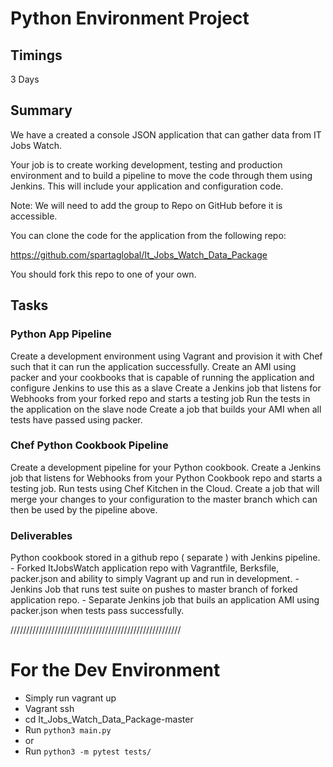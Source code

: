 # Python Environment Project

## Timings

3 Days

## Summary

We have a created a console JSON application that can gather data from IT Jobs Watch.

Your job is to create working development, testing and production environment and to build a pipeline to move the code through them using Jenkins. This will include your application and configuration code.


Note: We will need to add the group to Repo on GitHub before it is accessible.


You can clone the code for the application from the following repo:

https://github.com/spartaglobal/It_Jobs_Watch_Data_Package

You should fork this repo to one of your own.

## Tasks

### Python App Pipeline



Create a development environment using Vagrant and provision it with Chef such that it can run the application successfully.
	Create an AMI using packer and your cookbooks that is capable of running the application and configure Jenkins to use this as a slave
	Create a Jenkins job that listens for Webhooks from your forked repo and starts a testing job
	Run the tests in the application on the slave node
	Create a job that builds your AMI when all tests have passed using packer.


### Chef Python Cookbook Pipeline



Create a development pipeline for your Python cookbook.
	Create a Jenkins job that listens for Webhooks from your Python Cookbook repo and starts a testing job.
	Run tests using Chef Kitchen in the Cloud.
	Create a job that will merge your changes to your configuration to the master branch which can then be used by the pipeline above.


### Deliverables



Python cookbook stored in a github repo ( separate ) with Jenkins pipeline.
	- Forked ItJobsWatch application repo with Vagrantfile, Berksfile, packer.json and ability to simply Vagrant up and run in development.
	- Jenkins Job that runs test suite on pushes to master branch of forked application repo.
	- Separate Jenkins job that buils an application AMI using packer.json when tests pass successfully.


//////////////////////////////////////////////////////

# For the Dev Environment
- Simply run vagrant up
- Vagrant ssh
- cd It_Jobs_Watch_Data_Package-master
- Run `python3 main.py`
- or
- Run `python3 -m pytest tests/`
